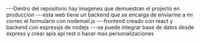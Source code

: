 ---Dentro del repositorio hay imagenes que demuestran el projecto en produccion
---esta web tiene un backend que se encarga de enviarme a mi correo el formulario con nodemail.js
---frontend creado con react y backend con expressjs de nodejs
---se puede integrar base de datos desde express y crear apis api rest o hacer mas personalizaciones
